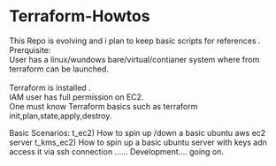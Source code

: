 # Terraform-Howtos

This  Repo is evolving  and i plan to keep basic scripts for references . 
Prerquisite: 
<br>User has a linux/wundows bare/virtual/contianer system where from terraform can be launched.<br>
<br>Terraform is installed .
<br>IAM  user has  full permission on EC2.
<br>One must know Terraform basics such as terraform init,plan,state,apply,destroy.

Basic Scenarios:
t_ec2) How to spin up /down a basic ubuntu  aws  ec2  server
t_kms_ec2) How to spin up a basic ubuntu server  with keys  adn access it via ssh connection
...... Development.... going on.
